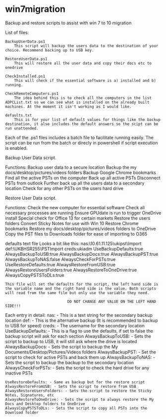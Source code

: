 # win7migration

Backup and restore scripts to assist with win 7 to 10 migration

List of files:

    BackupUserData.ps1
        This script will backup the users data to the destination of your choice. Recommend backing up to USB key. 

    RestoreUserData.ps1 
        This will restore all the user data and copy their docs etc to onedrive

    CheckInstalled.ps1
        This will check if the essential software is a) installed and b) running. 

    CheckRemoteComputers.ps1 
        The idea behind this is to check all the computers in the list ADPCList.txt so we can see what is installed on the already built machines. At the moment it isn't working as I would like. 

    defaults.txt
        This is for your list of default values for things like the backup destination, it also includes the default answers so the scipt can be run unattended. 

Each of the .ps1 files includes a batch file to facilitate running easily. The script can be run from the batch or direcly in powershell if script execution is enabled. 


Backup User Data script. 

Functions:
    Backup user data to a secure location 
    Backup the my docs/desktop/pictures/videos folders
    Backup Google Chrome bookmarks
    Find all the active PSTs on the computer
    Back up all active PSTs
    Disconnect PSTs from outlook
    Further back up all the users data to a secondary location
    Check for any other PSTs on the users hard drive


Restore User Data script.

Functions:
    Check the new computer for essential software
    Check all necessary processes are running
    Ensure GPUdate is run to trigger OneDrive install
    Special check for Office 13 for certain markets
    Restore the users folders
    Convert Sticky Notes for use with Win 10
    Restore Chrome bookmarks
    Restore my docs/desktop/pictures/videos folders to OneDrive
    Copy the PST files to Downloads folder for ease of importing to O365


defaults text file
    Looks a bit like this: 
        nas:\\10.61.11.125\ukipst\Import
        def:\\UKBHSR255\PSTImport
        creds:ukiadm
        UseBackupDefaults:true
        AlwaysBackupToUSB:true
        AlwaysBackupDocs:true
        AlwaysBackupPST:true
        AlwaysBackupToNAS:false
        AlwaysCheckForPSTs:true
        UseRestoreDefaults:true
        AlwaysRestoreFromUSB:true
        AlwaysRestoreUsersFolders:true
        AlwaysRestoreToOneDrive:true
        AlwaysCopyPSTSToDLs:true

    This file will set the defaults for the script, the left hand side is the variable name and the right hand side is the value. Both scripts will read from the same file but only use the variable they need. 

                                DO NOT CHANGE ANY VALUE ON THE LEFT HAND SIDE!!!

Each entry in detail: 
    nas: - This is a text string for the secondary backup location 
    def: - This is the alternative backup (It is recommended to backup to USB for speed)
    creds: - The username for the secondary location
    UseBackupDefaults: - This is a flag to use the defaults, if set to false the backup script will ask for each section
    AlwaysBackupToUSB: - Sets the script to backup to USB, it will still ask where the drive is located
    AlwaysBackupDocs: - Sets the script to backup the My Documents/Desktop/Pictures/Videos folders
    AlwaysBackupPST: - Set the script to check for active PSTs and back them up
    AlwaysBackupToNAS: - Sets the script to backup the backup to the secondary location
    AlwaysCheckForPSTs: - Sets the script to check the hard drive for any inactive PSTs

    UseRestoreDefaults: - Same as backup but for the restore script
    AlwaysRestoreFromUSB: - Sets the script to restore from USB
    AlwaysRestoreUsersFolders: - Sets the script to restore the Sticky Notes, Signatures, etc 
    AlwaysRestoreToOneDrive: - Sets the script to always restore the My Docs and Desktop folders to OneDrive
    AlwaysCopyPSTSToDLs: - Sets the script to copy all PSTs into the Download folder 